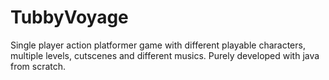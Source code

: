 # TubbyVoyage

Single player action platformer game with different playable characters, multiple levels, cutscenes and different musics. Purely developed with java from scratch. 

